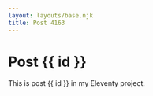 ```yaml
---
layout: layouts/base.njk
title: Post 4163
---
```


# Post {{ id }}

This is post {{ id }} in my Eleventy project.
